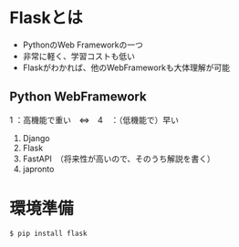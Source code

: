 # Flaskとは
- PythonのWeb Frameworkの一つ
- 非常に軽く、学習コストも低い
- Flaskがわかれば、他のWebFrameworkも大体理解が可能

## Python WebFramework
1 ：高機能で重い　⇔　4　：（低機能で）早い　

1. Django 
2. Flask
3. FastAPI　（将来性が高いので、そのうち解説を書く）
4. japronto

# 環境準備

```sh
$ pip install flask
```